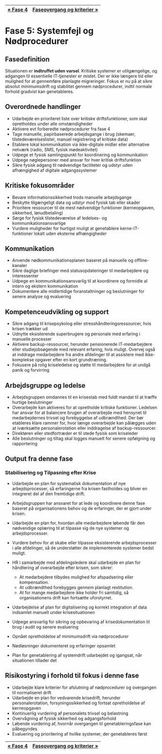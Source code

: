 | [« Fase 4](fase-4-akut-overgang.md) | [Faseovergang og kriterier »](faseovergang-og-eskalationskriterier.md) |
|:-----------------------------------|----------------------------------------------------------------------:|

# Fase 5: Systemfejl og Nødprocedurer

## Fasedefinition

Situationen er **indtruffet uden varsel**. Kritiske systemer er utilgængelige, og adgangen til essentielle IT-tjenester er mistet. Der er ikke længere tid eller mulighed for at gennemføre planlagte migreringer. Fokus er nu på at sikre absolut minimumsdrift og stabilitet gennem nødprocedurer, indtil normale forhold gradvist kan genetableres.

## Overordnede handlinger

- Udarbejde en prioriteret liste over kritiske driftsfunktioner, som skal opretholdes under alle omstændigheder
- Aktivere evt forberedte nødprocedurer fra fase 4
- Tage manuelle, papirbaserede arbejdsgange i brug (skemaer, tilstedeværelseslister, manuel registrering af kritiske data)
- Etablere lokal kommunikation via ikke-digitale midler eller alternative netværk (radio, SMS, fysisk mødeaktivitet)
- Udpege et fysisk samlingspunkt for koordinering og kommunikation
- Udpege nøglepersoner med ansvar for hver kritisk driftsfunktion
- Sikre fysisk adgang til nødvendige faciliteter og udstyr uden afhængighed af digitale adgangssystemer

## Kritiske fokusområder

- Bevare informationssikkerhed trods manuelle arbejdsgange
- Beskytte tilgængeligt data og udstyr mod fysisk tab eller skader
- Prioritere ressourcer til de mest nødvendige funktioner (kerneopgaven, sikkerhed, lønudbetaling)
- Sørge for fysisk tilstedeværelse af ledelses- og kommunikationsansvarlige
- Vurdere muligheder for hurtigst muligt at genetablere kerne-IT-funktioner lokalt uden eksterne afhængigheder

## Kommunikation

- Anvende nødkommunikationsplanen baseret på manuelle og offline-kanaler
- Sikre daglige briefinger med statusopdateringer til medarbejdere og interessenter
- Udpege en kommunikationsansvarlig til at koordinere og formidle al intern og ekstern kommunikation
- Dokumentere alle midlertidige foranstaltninger og beslutninger for senere analyse og evaluering

## Kompetenceudvikling og support

- Sikre adgang til krisepsykolog eller stresshåndteringsressourcer, hvis krisen trækker ud
- Udnytte eksisterende superbrugere og personale med erfaring i manuelle processer
- Aktivere backup-ressourcer, herunder pensionerede IT-medarbejdere eller studiejobsøgende med relevant erfaring, hvis muligt. Overvej også at inddrage medarbejdere fra andre afdelinger til at assistere med ikke-komplekse opgaver efter en kort grundtræning.
- Fokusere på rolig kriseledelse og støtte til medarbejdere for at undgå panik og forvirring

## Arbejdsgruppe og ledelse

- Arbejdsgruppen omdannes til en krisestab med fuldt mandat til at træffe hurtige beslutninger
- Overarbejde kan aktiveres for at opretholde kritiske funktioner. Ledelsen har ansvar for at balancere brugen af overarbejde med hensynet til medarbejdernes trivsel og forebyggelse af udbrændthed. Der bør etableres klare rammer for, hvor længe overarbejde kan pålægges uden at iværksætte personalerotation eller inddragelse af backup-ressourcer.
- Direktøren eller stedfortræder er til stede fysisk som kriseleder
- Alle beslutninger og tiltag skal logges manuelt for senere opfølgning og rapportering

## Output fra denne fase

### Stabilisering og Tilpasning efter Krise

- Udarbejde en plan for systematisk dokumentation af nye arbejdsprocesser, så erfaringerne fra krisen fastholdes og bliver en integreret del af den fremtidige drift.
- Arbejdsgruppen har ansvaret for at lede og koordinere denne fase baseret på organisationens behov og de erfaringer, der er gjort under krisen.
- Udarbejde en plan for, hvordan alle medarbejdere løbende får den nødvendige oplæring til at tilpasse sig de nye systemer og arbejdsprocesser.
- Vurdere behov for at skabe eller tilpasse eksisterende arbejdsprocesser i alle afdelinger, så de understøtter de implementerede systemer bedst muligt.
- HR i samarbejde med afdelingsledere skal udarbejde en plan for håndtering af overarbejde efter krisen, som sikrer:

  - At medarbejdere tilbydes mulighed for afspadsering eller kompensation.
  - At udbrændthed forebygges gennem planlagt restitution.
  - At for mange medarbejdere ikke holder fri samtidig, så organisationens drift kan fortsætte uforstyrret.

- Udarbejdelse af plan for digitalisering og korrekt integration af data indsamlet manuelt under krisesituationen
- Udpege ansvarlig for sikring og opbevaring af krisedokumentation til brug i audit og senere evaluering
- Opnået opretholdelse af minimumsdrift via nødprocedurer
- Nødløsninger dokumenteret og erfaringer opsamlet
- Plan for genetablering af systemdrift udarbejdet og igangsat, når situationen tillader det

## Risikostyring i forhold til fokus i denne fase

- Udarbejde klare kriterier for afslutning af nødprocedurer og overgangen til normaliseret drift
- Udarbejde en plan for vedvarende krisedrift, herunder personalerotation, forsyningssikkerhed og fortsat opretholdelse af kerneopgaven
- Kontinuerlig vurdering af personalets trivsel og belastning
- Overvågning af fysisk sikkerhed og adgangsforhold
- Løbende vurdering af, hvornår overgangen til genetableringsfase kan påbegyndes
- Evaluering og prioritering af hvilke systemer, der genetableres først

| [« Fase 4](fase-4-akut-overgang.md) | [Faseovergang og kriterier »](faseovergang-og-eskalationskriterier.md) |
|:-----------------------------------|----------------------------------------------------------------------:|